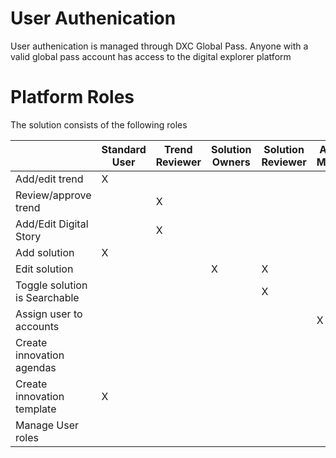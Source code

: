 # User Authenication

User authenication is managed through DXC Global Pass.  Anyone with a valid global pass account has access to the digital explorer platform


# Platform Roles

The solution consists of the following roles

|  | Standard User| Trend Reviewer | Solution Owners | Solution Reviewer | Agenda Manager | PersonOnAccount | Admin |
|---|---|---|---|---|---|---|---|
| Add/edit trend       | X | | | | || X |
| Review/approve trend |  | X | | | | | X |
| Add/Edit Digital Story |  | X | | | | | X |
| Add solution         | X  | | | | | | X| 
| Edit solution        | | | X | X | | | X |
| Toggle solution is Searchable |  |  | |X | | | X |
| Assign user to accounts | | | | | X | | X | 
| Create innovation agendas | | | | | | X | X |
| Create innovation template | X | | | | | X | X |
| Manage User roles |  |  | | | | | X |
